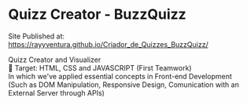 # Quizz Creator - BuzzQuizz
Site Published at: https://rayyventura.github.io/Criador_de_Quizzes_BuzzQuizz/


Quizz Creator and Visualizer </br>
🎯 Target: HTML, CSS and JAVASCRIPT (First Teamwork)</br>
In which we've applied essential concepts in Front-end Development </br>
(Such as DOM Manipulation, Responsive Design, Comunication with an External Server through APIs)
